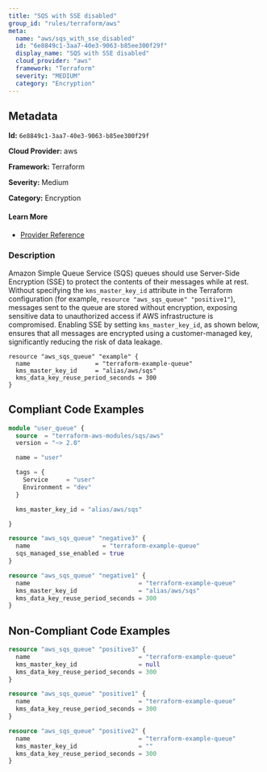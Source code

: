 ```yaml
---
title: "SQS with SSE disabled"
group_id: "rules/terraform/aws"
meta:
  name: "aws/sqs_with_sse_disabled"
  id: "6e8849c1-3aa7-40e3-9063-b85ee300f29f"
  display_name: "SQS with SSE disabled"
  cloud_provider: "aws"
  framework: "Terraform"
  severity: "MEDIUM"
  category: "Encryption"
---
```

## Metadata

**Id:** `6e8849c1-3aa7-40e3-9063-b85ee300f29f`

**Cloud Provider:** aws

**Framework:** Terraform

**Severity:** Medium

**Category:** Encryption

#### Learn More

 - [Provider Reference](https://registry.terraform.io/providers/hashicorp/aws/latest/docs/resources/sqs_queue)

### Description

 Amazon Simple Queue Service (SQS) queues should use Server-Side Encryption (SSE) to protect the contents of their messages while at rest. Without specifying the `kms_master_key_id` attribute in the Terraform configuration (for example, `resource "aws_sqs_queue" "positive1"`), messages sent to the queue are stored without encryption, exposing sensitive data to unauthorized access if AWS infrastructure is compromised. Enabling SSE by setting `kms_master_key_id`, as shown below, ensures that all messages are encrypted using a customer-managed key, significantly reducing the risk of data leakage.

```
resource "aws_sqs_queue" "example" {
  name                  = "terraform-example-queue"
  kms_master_key_id     = "alias/aws/sqs"
  kms_data_key_reuse_period_seconds = 300
}
```


## Compliant Code Examples
```terraform
module "user_queue" {
  source  = "terraform-aws-modules/sqs/aws"
  version = "~> 2.0"

  name = "user"

  tags = {
    Service     = "user"
    Environment = "dev"
  }

  kms_master_key_id = "alias/aws/sqs"

}

```

```terraform
resource "aws_sqs_queue" "negative3" {
  name                    = "terraform-example-queue"
  sqs_managed_sse_enabled = true
}

```

```terraform
resource "aws_sqs_queue" "negative1" {
  name                              = "terraform-example-queue"
  kms_master_key_id                 = "alias/aws/sqs"
  kms_data_key_reuse_period_seconds = 300
}

```
## Non-Compliant Code Examples
```terraform
resource "aws_sqs_queue" "positive3" {
  name                              = "terraform-example-queue"
  kms_master_key_id                 = null
  kms_data_key_reuse_period_seconds = 300
}

```

```terraform
resource "aws_sqs_queue" "positive1" {
  name                              = "terraform-example-queue"
  kms_data_key_reuse_period_seconds = 300
}

```

```terraform
resource "aws_sqs_queue" "positive2" {
  name                              = "terraform-example-queue"
  kms_master_key_id                 = ""
  kms_data_key_reuse_period_seconds = 300
}


```